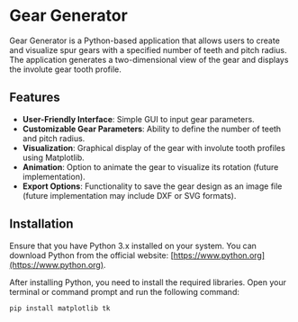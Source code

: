 # Gear Generator

Gear Generator is a Python-based application that allows users to create and visualize spur gears with a specified number of teeth and pitch radius. The application generates a two-dimensional view of the gear and displays the involute gear tooth profile.

## Features

- **User-Friendly Interface**: Simple GUI to input gear parameters.
- **Customizable Gear Parameters**: Ability to define the number of teeth and pitch radius.
- **Visualization**: Graphical display of the gear with involute tooth profiles using Matplotlib.
- **Animation**: Option to animate the gear to visualize its rotation (future implementation).
- **Export Options**: Functionality to save the gear design as an image file (future implementation may include DXF or SVG formats).

## Installation

Ensure that you have Python 3.x installed on your system. You can download Python from the official website: [https://www.python.org](https://www.python.org).

After installing Python, you need to install the required libraries. Open your terminal or command prompt and run the following command:

```sh
pip install matplotlib tk
